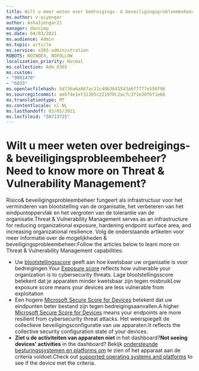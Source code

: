 ```yaml
---
title: Wilt u meer weten over bedreigings- & beveiligingsprobleembeheer?
ms.author: v-aiyengar
author: AshaIyengar21
manager: dansimp
ms.date: 04/03/2021
ms.audience: Admin
ms.topic: article
ms.service: o365-administration
ROBOTS: NOINDEX, NOFOLLOW
localization_priority: Normal
ms.collection: Adm_O365
ms.custom:
- "9001470"
- "6033"
ms.openlocfilehash: 5d736a6a867ac31c40b3641543a6f7777e550f96
ms.sourcegitcommit: aebf4e1ef31305c2219f0c2ac7c3f1e30f6f1e66
ms.translationtype: MT
ms.contentlocale: nl-NL
ms.lasthandoff: 03/05/2021
ms.locfileid: "50713725"
---
```

# <a name="need-to-know-more-on-threat--vulnerability-management"></a><span data-ttu-id="cf835-102">Wilt u meer weten over bedreigings- & beveiligingsprobleembeheer?</span><span class="sxs-lookup"><span data-stu-id="cf835-102">Need to know more on Threat & Vulnerability Management?</span></span>

<span data-ttu-id="cf835-103">Risico& beveiligingsprobleembeheer fungeert als infrastructuur voor het verminderen van blootstelling van de organisatie, het verbeteren van het eindpuntoppervlak en het vergroten van de tolerantie van de organisatie.</span><span class="sxs-lookup"><span data-stu-id="cf835-103">Threat & Vulnerability Management serves as an infrastructure for reducing organizational exposure, hardening endpoint surface area, and increasing organizational resilience.</span></span> <span data-ttu-id="cf835-104">Volg de onderstaande artikelen voor meer informatie over de mogelijkheden & beveiligingsprobleembeheer:</span><span class="sxs-lookup"><span data-stu-id="cf835-104">Follow the articles below to learn more on Threat & Vulnerability Management capabilities:</span></span>

- <span data-ttu-id="cf835-105">Uw [blootstellingsscore](https://docs.microsoft.com/windows/security/threat-protection/microsoft-defender-atp/tvm-exposure-score) geeft aan hoe kwetsbaar uw organisatie is voor bedreigingen.</span><span class="sxs-lookup"><span data-stu-id="cf835-105">Your [Exposure score](https://docs.microsoft.com/windows/security/threat-protection/microsoft-defender-atp/tvm-exposure-score) reflects how vulnerable your organization is to cybersecurity threats.</span></span> <span data-ttu-id="cf835-106">Lage blootstellingsscore betekent dat je apparaten minder kwetsbaar zijn tegen misbruik</span><span class="sxs-lookup"><span data-stu-id="cf835-106">Low exposure score means your devices are less vulnerable from exploitation</span></span>
- <span data-ttu-id="cf835-107">Een hogere [Microsoft Secure Score for Devices](https://docs.microsoft.com/windows/security/threat-protection/microsoft-defender-atp/tvm-microsoft-secure-score-devices) betekent dat uw eindpunten beter bestand zijn tegen bedreigingsaanvallen.</span><span class="sxs-lookup"><span data-stu-id="cf835-107">A higher [Microsoft Secure Score for Devices](https://docs.microsoft.com/windows/security/threat-protection/microsoft-defender-atp/tvm-microsoft-secure-score-devices) means your endpoints are more resilient from cybersecurity threat attacks.</span></span> <span data-ttu-id="cf835-108">Het weerspiegelt de collectieve beveiligingsconfiguratie van uw apparaten.</span><span class="sxs-lookup"><span data-stu-id="cf835-108">It reflects the collective security configuration state of your devices.</span></span>
- <span data-ttu-id="cf835-109">**Ziet u de activiteiten van apparaten niet** in het dashboard?</span><span class="sxs-lookup"><span data-stu-id="cf835-109">**Not seeing devices' activities** in the dashboard?</span></span> <span data-ttu-id="cf835-110">Bekijk [ondersteunde besturingssystemen en platforms om](https://docs.microsoft.com/windows/security/threat-protection/microsoft-defender-atp/tvm-supported-os) te zien of het apparaat aan de criteria voldoet.</span><span class="sxs-lookup"><span data-stu-id="cf835-110">Check out [supported operating systems and platforms](https://docs.microsoft.com/windows/security/threat-protection/microsoft-defender-atp/tvm-supported-os) to see if the device met the criteria.</span></span>
